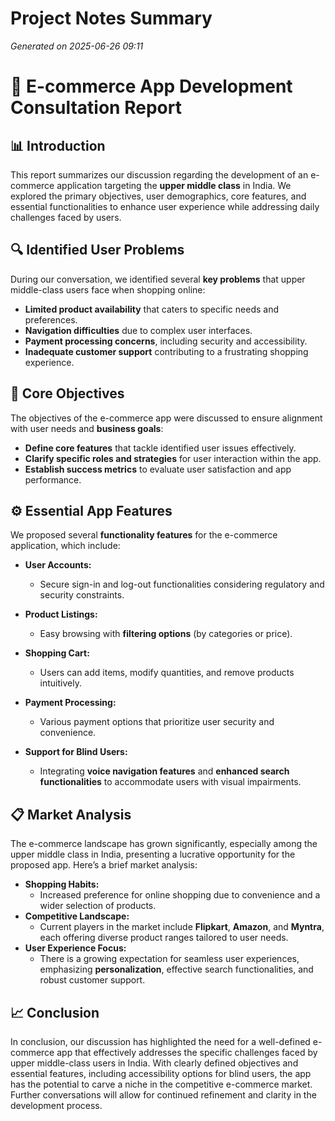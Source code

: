 # Project Notes Summary

*Generated on 2025-06-26 09:11*

# 📝 **E-commerce App Development Consultation Report**

## 📊 **Introduction**
This report summarizes our discussion regarding the development of an e-commerce application targeting the **upper middle class** in India. We explored the primary objectives, user demographics, core features, and essential functionalities to enhance user experience while addressing daily challenges faced by users.

## 🔍 **Identified User Problems**
During our conversation, we identified several **key problems** that upper middle-class users face when shopping online:

- **Limited product availability** that caters to specific needs and preferences.
- **Navigation difficulties** due to complex user interfaces.
- **Payment processing concerns**, including security and accessibility.
- **Inadequate customer support** contributing to a frustrating shopping experience.

## 🎯 **Core Objectives**
The objectives of the e-commerce app were discussed to ensure alignment with user needs and **business goals**:

- **Define core features** that tackle identified user issues effectively.
- **Clarify specific roles and strategies** for user interaction within the app.
- **Establish success metrics** to evaluate user satisfaction and app performance.

## ⚙️ **Essential App Features**
We proposed several **functionality features** for the e-commerce application, which include:

- **User Accounts:**
  - Secure sign-in and log-out functionalities considering regulatory and security constraints.
  
- **Product Listings:**
  - Easy browsing with **filtering options** (by categories or price).
  
- **Shopping Cart:**
  - Users can add items, modify quantities, and remove products intuitively.

- **Payment Processing:**
  - Various payment options that prioritize user security and convenience.

- **Support for Blind Users:**
  - Integrating **voice navigation features** and **enhanced search functionalities** to accommodate users with visual impairments.

## 📋 **Market Analysis**
The e-commerce landscape has grown significantly, especially among the upper middle class in India, presenting a lucrative opportunity for the proposed app. Here’s a brief market analysis:

- **Shopping Habits:**
  - Increased preference for online shopping due to convenience and a wider selection of products.
- **Competitive Landscape:**
  - Current players in the market include **Flipkart**, **Amazon**, and **Myntra**, each offering diverse product ranges tailored to user needs.
- **User Experience Focus:**
  - There is a growing expectation for seamless user experiences, emphasizing **personalization**, effective search functionalities, and robust customer support. 

## 📈 **Conclusion**
In conclusion, our discussion has highlighted the need for a well-defined e-commerce app that effectively addresses the specific challenges faced by upper middle-class users in India. With clearly defined objectives and essential features, including accessibility options for blind users, the app has the potential to carve a niche in the competitive e-commerce market. Further conversations will allow for continued refinement and clarity in the development process.